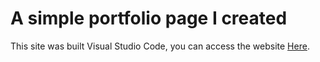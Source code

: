 # A simple portfolio page I created
This site was built Visual Studio Code, you can access the website [Here]([https://pages.github.com/](https://notadev900.github.io/Portfolio/#home)).
